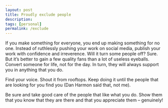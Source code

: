 ```yaml
---
layout: post
title: Proudly exclude people
description:
tags: [personal]
permalink: /exclude
---
```


If you make something for everyone, you end up making something for no one. Instead of ruthlessly pushing your work on social media, publish your work with confidence and irreverence. Will it turn some people off? Sure. But it’s better to gain a few quality fans than a lot of useless eyeballs. Convert someone for life, not for the day. In turn, they will always support you in anything that you do.

Find your voice. Shout it from rooftops. Keep doing it until the people that are looking for you find you (Dan Harmon said that, not me).

Be sure and take good care of the people that like what you do. Show them that you know that they are there and that you appreciate them – genuinely! 
